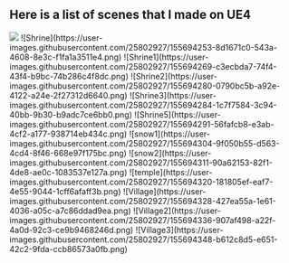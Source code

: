 <h2>Here is a list of scenes that I made on UE4</h2>
<img src="https://user-images.githubusercontent.com/25802927/155694253-8d1671c0-543a-4608-8e3c-f1fa1a3511e4.png"/>
![Shrine](https://user-images.githubusercontent.com/25802927/155694253-8d1671c0-543a-4608-8e3c-f1fa1a3511e4.png)
![Shrine1](https://user-images.githubusercontent.com/25802927/155694269-c3ecbda7-74f4-43f4-b9bc-74b286c4f8dc.png)
![Shrine2](https://user-images.githubusercontent.com/25802927/155694280-0790bc5b-a92e-4122-a24e-2f27312d6640.png)
![Shrine3](https://user-images.githubusercontent.com/25802927/155694284-1c7f7584-3c94-40bb-9b30-b9adc7ce6bb0.png)
![Shrine5](https://user-images.githubusercontent.com/25802927/155694291-56fafcb8-e3ab-4cf2-a177-938714eb434c.png)
![snow1](https://user-images.githubusercontent.com/25802927/155694304-9f050b55-d563-4cd4-8f46-668e97f175bc.png)
![snow2](https://user-images.githubusercontent.com/25802927/155694311-90a62153-82f1-4de8-ae0c-1083537e127a.png)
![temple](https://user-images.githubusercontent.com/25802927/155694320-181805ef-eaf7-4e55-9044-1cff6afaff3b.png)
![Village](https://user-images.githubusercontent.com/25802927/155694328-427ea55a-1e61-4036-a05c-a7c86ddad9ea.png)
![Village2](https://user-images.githubusercontent.com/25802927/155694336-907af498-a22f-4a0d-92c3-ce9b9468246d.png)
![Village3](https://user-images.githubusercontent.com/25802927/155694348-b612c8d5-e651-42c2-9fda-ccb86573a0fb.png)

